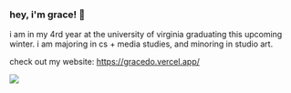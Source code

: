 ### hey, i'm grace! 👋

i am in my 4rd year at the university of virginia graduating this upcoming winter. i am majoring in cs + media studies, and minoring in studio art.

check out my website: https://gracedo.vercel.app/


![](https://komarev.com/ghpvc/?username=graced0)
<!--
**graced0/graced0** is a ✨ _special_ ✨ repository because its `README.md` (this file) appears on your GitHub profile.

Here are some ideas to get you started:

- 🔭 I’m currently working on ...
- 🌱 I’m currently learning ...
- 👯 I’m looking to collaborate on ...
- 🤔 I’m looking for help with ...
- 💬 Ask me about ...
- 📫 How to reach me: ...
- 😄 Pronouns: ...
- ⚡ Fun fact: ...
-->
